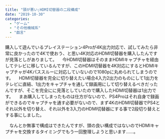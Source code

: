 ```yaml
---
title: "頭が悪い;HDMI切替器の二段構成"
date: "2019-10-30"
categories: 
  - "ゲーム"
  - "その他機械系"
  - "戯言"
---
```


購入して遊んでいるプレイステーション4Proが4K出力対応で、試してみたら非常に良かったので4Kで使おう、と思い4K対応のHDMI切替器を購入したんですが見落としがありまして。 　今HDMI切替器はそのままHDMIキャプチャを経由してテレビに移しているんですが、このHDMI切替器を4K対応にするとHDMIキャプチャが4Kパススルーに対応していないので1080pに丸められてしまうのです。 　HDMI切替器を完全に切り替えたい場合4入力2出力のものにして1出力をテレビに直結、1出力をキャプチャを通して録画用にして切り替えるべきだったんですが、そこを完全にに見落としていたので購入したHDMI切替器は1出力です。 　まあ購入してしまったものは仕方がないので、PS4Proはそれ自身で録画ができるのでキャプチャを通す必要がないので、まず4KのHDMI切替器でPS4とそれ以外を切り替え、それ以外を3入力のHDMI切替器にする事で2段切り替えとする事にしました。

　なんとか無事で構成はできたんですが、頭の良い構成ではないのでHDMIキャプチャを交換するタイミングでもう一回整理しようと思います……。
